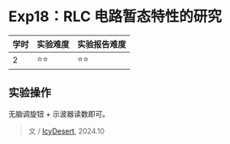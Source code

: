 # Exp18：RLC 电路暂态特性的研究

| 学时 | 实验难度 | 实验报告难度 |
|------|---------|------------|
| 2 | ⭐⭐ | ⭐⭐ |

## 实验操作

无脑调旋钮 + 示波器读数即可。
> 文 / [IcyDesert](https://github.com/IcyDesert), 2024.10